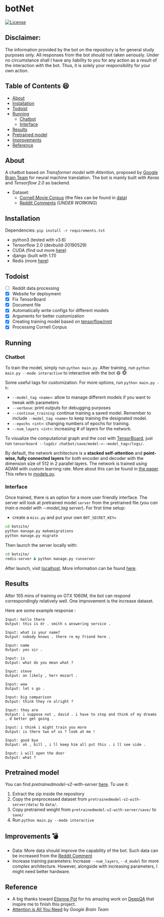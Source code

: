 # botNet
[![License](https://img.shields.io/badge/License-Apache%202.0-brightgreen.svg)](https://opensource.org/licenses/Apache-2.0)

## Disclaimer:
The information provided by the bot on the repository is for general study purposes only. All responses from the bot should not taken seriously. Under no circumstance shall I have any liability to you for any action as a result of the interaction with the bot. Thus, it is solely your responsibility for your own action.

## Table of Contents :satisfied:
* [About](#about)
* [Installation](#installation)
* [Todoist](#Todoist)
* [Running](#running)
  * [Chatbot](#chatbot)
  * [Interface](#interface)
* [Results](#results)
* [Pretrained model](#pretrained-model)
* [Improvements](#improvements)
* [Reference](#reference)

## About

A chatbot based on _Transformer model with Attention_, proposed by [Google Brain Team](https://arxiv.org/pdf/1706.03762.pdf) for neural machine translation. The bot is mainly built with _Keras_ and _Tensorflow 2.0_ as backend.

- Dataset:  
  * [Cornell Movie Corpus](https://www.cs.cornell.edu/~cristian/Cornell_Movie-Dialogs_Corpus.html)
    (the files can be found in [data](data/cornell))
  * [Reddit Comments](http://files.pushshift.io/reddit/comments/) (_UNDER WORKING_)

## Installation
Dependencies: `pip install -r requirements.txt`
  - python3 (tested with v3.6)
  - Tensorflow 2.0 (devbuild-20190529)
  - CUDA (find out more [here](https://docs.nvidia.com/cuda/cuda-installation-guide-microsoft-windows/index.html))
  - django (built with 1.11)
  - Redis (more [here](https://redis.io/topics/quickstart))

## Todoist
-   [ ] Reddit data processing
-   [x] Website for deployment
-   [x] Fix TensorBoard
-   [x] Document file
-   [x] Automatically write configs for different models
-   [x] Arguments for better customization
-   [x] Creating training model based on [tensorflow/nmt](https://github.com/tensorflow/nmt)
-   [x] Processing Cornell Corpus

## Running

### Chatbot

To train the model, simply run `python main.py`. After training, run `python main.py --mode interactive` to interactive with the bot :smile: :monkey_face:

Some useful tags for customization. For more options, run `python main.py -h`:
  * `--model_tag <name>`: allow to manage different models if you want to tweak with parameters
  * `--verbose`: print outputs for debugging purposes
  * `--continue_training`: continue training a saved model. Remember to include `--model_tag <name>` to keep training the designated model.
  * `--epochs <int>`: changing numbers of epochs for training.
  * `--num_layers <int>`: increasing # of layers for the network.

To visualize the computational graph and the cost with [TensorBoard](https://www.tensorflow.org/how_tos/summaries_and_tensorboard/), just run `tensorboard --logdir chatbot/save/model-<--model_tag>/logs/`.

By default, the network architecture is a __stacked self-attention__ and __point-wise, fully connected layers__ for both encoder and decoder with the dimension size of 512 in 2 parallel layers. The network is trained using ADAM with custom learning rate. More about this can be found in [the paper](https://arxiv.org/pdf/1706.03762.pdf). This refers to [models.py](chatbot/model.py).


### Interface

Once trained, there is an option for a more user friendly interface. The server will look at pretrained model `server` from the pretrained file (_you can train a model with --model_tag server_). For first time setup:

- create a `misc.py` and put your own `BOT_SECRET_KEY=`

```bash
cd botsite/
python manage.py makemigrations
python manage.py migrate
```

Then launch the server locally with:

```bash
cd botsite/
redis-server & python manage.py runserver
```

After launch, visit [localhost](http://localhost:8000/). More information can be found [here](https://docs.djangoproject.com/en/1.10/howto/deployment/checklist/).


## Results

After 105 mins of training on GTX 1060M, the bot can respond correspondingly relatively well. One improvement is the increase dataset.

Here are some example response :

    Input: hello there
    Output: this is dr . smith s answering service .

    Input: what is your name?
    Output: nobody knows . there re my friend here .

    Input: name
    Output: yes sir .

    Input: is
    Output: what do you mean what ?

    Input: steve
    Output: an likely , herr mozart .

    Input: wow
    Output: let s go .

    Input: big comparison
    Output: think they re alright ?

    Input: they are
    Output: i suppose not , david . i have to stop and think of my dreams , d better get going .

    Input: i think i might train you more
    Output: is there two of us ? look at me !

    Input: good bye
    Output: oh , bill , i ll keep him all put this . i ll see side .

    Input: i will open the door
    Output: what ?

## Pretrained model

You can find _pretrainedmodel-v2-with-server_ [here](https://drive.google.com/file/d/1vgOqA1Z-BAnaGh1NB9Gkt2envhai2U75/view?usp=sharing). To use it:
  1. Extract the zip inside the repository
  2. Copy the preprocessed dataset from `pretrainedmodel-v2-with-server/data/` to `data/`.
  3. Copy pretrained weight from `pretrainedmodel-v2-with-server/save/` to `save/`
  4. Run `python main.py --mode interactive`

## Improvements :bomb:
 * Data: More data should improve the capability of the bot. Such data can be increased from the [Reddit Comment](http://files.pushshift.io/reddit/comments/)
 * Increase training parameters: Increase `--num_layers`, `--d_model` for more complex architecture. However, alongside with increasing parameters, I might need better hardware.

## Reference
  * A big thanks toward [Etienne Pot](http://e-pot.xyz/) for his amazing work on [DeepQA](https://github.com/Conchylicultor/DeepQA) that inspire me to finish this project.
  * [Attention is All You Need](https://arxiv.org/abs/1706.03762) by _Google Brain Team_
